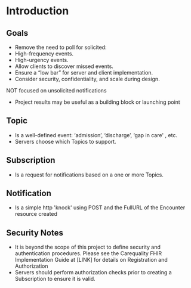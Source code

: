 <!-- index.md {% comment %}
*****************************************************************************************
*                            WARNING: DO NOT EDIT THIS FILE                             *
*                                                                                       *
* This file is generated by SUSHI. Any edits you make to this file will be overwritten. *
*                                                                                       *
* To change the contents of this file, edit the original source file at:                *
* ig-data/input/pagecontent/index.md                                                    *
*****************************************************************************************
{% endcomment %} -->
# Introduction
## Goals
* Remove the need to poll for solicited:
 * High-frequency events.
 * High-urgency events.
* Allow clients to discover missed events.
* Ensure a “low bar” for server and client implementation.
* Consider security, confidentiality, and scale during design.

NOT focused on unsolicited notifications
* Project results may be useful as a building block or launching point

## Topic
* Is a well-defined event: ‘admission’, ‘discharge’, ‘gap in care' , etc.
* Servers choose which Topics to support.

## Subscription
* Is a request for notifications based on a one or more Topics.

## Notification
* Is a simple http 'knock' using POST and the FullURL of the Encounter resource created

## Security Notes
* It is beyond the scope of this project to define security and authentication procedures. Please see the Carequality FHIR Implementation Guide at [LINK] for details on Registration and Authorization
* Servers should perform authorization checks prior to creating a Subscription to ensure it is valid.
